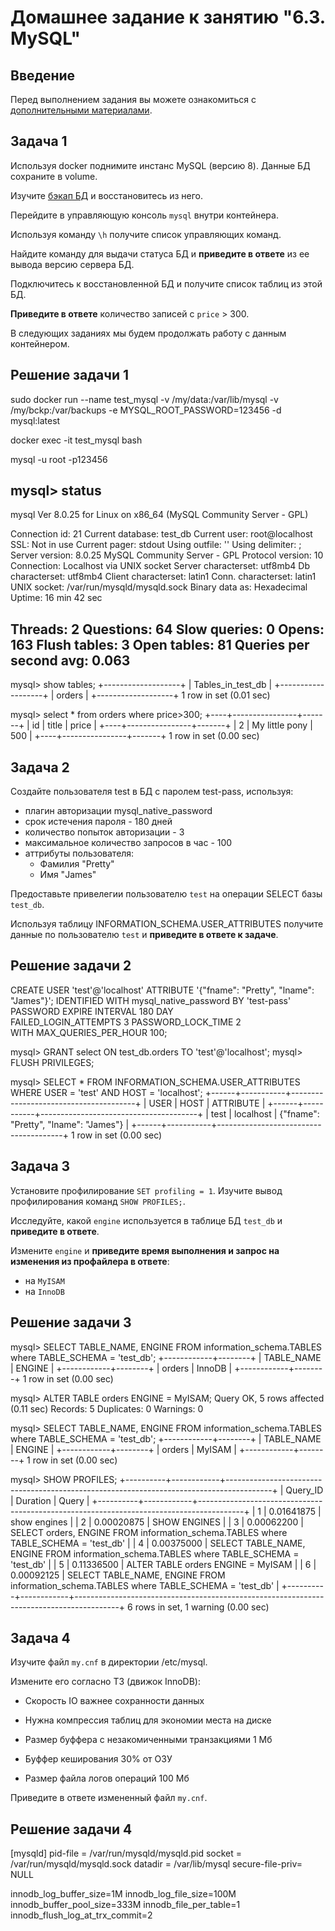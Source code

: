 # Домашнее задание к занятию "6.3. MySQL"

## Введение

Перед выполнением задания вы можете ознакомиться с 
[дополнительными материалами](https://github.com/netology-code/virt-homeworks/tree/master/additional/README.md).

## Задача 1

Используя docker поднимите инстанс MySQL (версию 8). Данные БД сохраните в volume.

Изучите [бэкап БД](https://github.com/netology-code/virt-homeworks/tree/master/06-db-03-mysql/test_data) и 
восстановитесь из него.

Перейдите в управляющую консоль `mysql` внутри контейнера.

Используя команду `\h` получите список управляющих команд.

Найдите команду для выдачи статуса БД и **приведите в ответе** из ее вывода версию сервера БД.

Подключитесь к восстановленной БД и получите список таблиц из этой БД.

**Приведите в ответе** количество записей с `price` > 300.

В следующих заданиях мы будем продолжать работу с данным контейнером.

## Решение задачи 1

sudo docker run --name test_mysql -v /my/data:/var/lib/mysql -v /my/bckp:/var/backups -e MYSQL_ROOT_PASSWORD=123456 -d mysql:latest

docker exec -it  test_mysql bash

mysql -u root -p123456

mysql> status
--------------
mysql  Ver 8.0.25 for Linux on x86_64 (MySQL Community Server - GPL)

Connection id:          21
Current database:       test_db
Current user:           root@localhost
SSL:                    Not in use
Current pager:          stdout
Using outfile:          ''
Using delimiter:        ;
Server version:         8.0.25 MySQL Community Server - GPL
Protocol version:       10
Connection:             Localhost via UNIX socket
Server characterset:    utf8mb4
Db     characterset:    utf8mb4
Client characterset:    latin1
Conn.  characterset:    latin1
UNIX socket:            /var/run/mysqld/mysqld.sock
Binary data as:         Hexadecimal
Uptime:                 16 min 42 sec

Threads: 2  Questions: 64  Slow queries: 0  Opens: 163  Flush tables: 3  Open tables: 81  Queries per second avg: 0.063
--------------


mysql> show tables;
+-------------------+
| Tables_in_test_db |
+-------------------+
| orders            |
+-------------------+
1 row in set (0.01 sec)


mysql> select * from orders where price>300;
+----+----------------+-------+
| id | title          | price |
+----+----------------+-------+
|  2 | My little pony |   500 |
+----+----------------+-------+
1 row in set (0.00 sec)


## Задача 2

Создайте пользователя test в БД c паролем test-pass, используя:
- плагин авторизации mysql_native_password
- срок истечения пароля - 180 дней 
- количество попыток авторизации - 3 
- максимальное количество запросов в час - 100
- аттрибуты пользователя:
    - Фамилия "Pretty"
    - Имя "James"

Предоставьте привелегии пользователю `test` на операции SELECT базы `test_db`.
    
Используя таблицу INFORMATION_SCHEMA.USER_ATTRIBUTES получите данные по пользователю `test` и 
**приведите в ответе к задаче**.

## Решение задачи 2

CREATE USER 'test'@'localhost' 
   ATTRIBUTE '{"fname": "Pretty", "lname": "James"}';
   IDENTIFIED WITH mysql_native_password BY 'test-pass'  
   PASSWORD EXPIRE INTERVAL 180 DAY   
   FAILED_LOGIN_ATTEMPTS 3 PASSWORD_LOCK_TIME 2  
   WITH MAX_QUERIES_PER_HOUR 100;

mysql> GRANT select ON test_db.orders TO 'test'@'localhost';
mysql> FLUSH PRIVILEGES;


mysql> SELECT * FROM INFORMATION_SCHEMA.USER_ATTRIBUTES  WHERE USER = 'test' AND HOST = 'localhost';
+------+-----------+---------------------------------------+
| USER | HOST      | ATTRIBUTE                             |
+------+-----------+---------------------------------------+
| test | localhost | {"fname": "Pretty", "lname": "James"} |
+------+-----------+---------------------------------------+
1 row in set (0.00 sec)

## Задача 3

Установите профилирование `SET profiling = 1`.
Изучите вывод профилирования команд `SHOW PROFILES;`.

Исследуйте, какой `engine` используется в таблице БД `test_db` и **приведите в ответе**.

Измените `engine` и **приведите время выполнения и запрос на изменения из профайлера в ответе**:
- на `MyISAM`
- на `InnoDB`

## Решение задачи 3

mysql> SELECT TABLE_NAME, ENGINE FROM information_schema.TABLES where TABLE_SCHEMA = 'test_db';
+------------+--------+
| TABLE_NAME | ENGINE |
+------------+--------+
| orders     | InnoDB |
+------------+--------+
1 row in set (0.00 sec)

mysql> ALTER TABLE orders ENGINE = MyISAM;
Query OK, 5 rows affected (0.11 sec)
Records: 5  Duplicates: 0  Warnings: 0


mysql> SELECT TABLE_NAME, ENGINE FROM information_schema.TABLES where TABLE_SCHEMA = 'test_db';
+------------+--------+
| TABLE_NAME | ENGINE |
+------------+--------+
| orders     | MyISAM |
+------------+--------+
1 row in set (0.00 sec)

mysql> SHOW PROFILES;
+----------+------------+-----------------------------------------------------------------------------------------+
| Query_ID | Duration   | Query                                                                                   |
+----------+------------+-----------------------------------------------------------------------------------------+
|        1 | 0.01641875 | show engines                                                                            |
|        2 | 0.00020875 | SHOW ENGINES                                                                            |
|        3 | 0.00062200 | SELECT orders, ENGINE FROM information_schema.TABLES where TABLE_SCHEMA = 'test_db'     |
|        4 | 0.00375000 | SELECT TABLE_NAME, ENGINE FROM information_schema.TABLES where TABLE_SCHEMA = 'test_db' |
|        5 | 0.11336500 | ALTER TABLE orders ENGINE = MyISAM                                                      |
|        6 | 0.00092125 | SELECT TABLE_NAME, ENGINE FROM information_schema.TABLES where TABLE_SCHEMA = 'test_db' |
+----------+------------+-----------------------------------------------------------------------------------------+
6 rows in set, 1 warning (0.00 sec)



## Задача 4 

Изучите файл `my.cnf` в директории /etc/mysql.

Измените его согласно ТЗ (движок InnoDB):
- Скорость IO важнее сохранности данных
- Нужна компрессия таблиц для экономии места на диске

- Размер буффера с незакомиченными транзакциями 1 Мб
- Буффер кеширования 30% от ОЗУ
- Размер файла логов операций 100 Мб

Приведите в ответе измененный файл `my.cnf`.

## Решение задачи 4

[mysqld]
pid-file        = /var/run/mysqld/mysqld.pid
socket          = /var/run/mysqld/mysqld.sock
datadir         = /var/lib/mysql
secure-file-priv= NULL

innodb_log_buffer_size=1M
innodb_log_file_size=100M
innodb_buffer_pool_size=333M
innodb_file_per_table=1
innodb_flush_log_at_trx_commit=2
